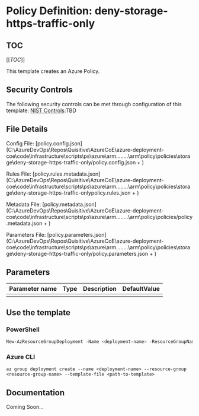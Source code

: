 # Policy Definition: deny-storage-https-traffic-only

## TOC

[[_TOC_]]


This template creates an Azure Policy.

## Security Controls

The following security controls can be met through configuration of this template:
      [NIST Controls](security-controls.md):TBD

## File Details

Config File: [policy.config.json](C:\AzureDevOps\Repos\Quisitive\AzureCoE\azure-deployment-coe\code\infrastructure\scripts\ps\azure\arm\..\..\..\..\arm\policy\policies\storage\deny-storage-https-traffic-only/policy.config.json + )

Rules File: [policy.rules.metadata.json](C:\AzureDevOps\Repos\Quisitive\AzureCoE\azure-deployment-coe\code\infrastructure\scripts\ps\azure\arm\..\..\..\..\arm\policy\policies\storage\deny-storage-https-traffic-onlypolicy.rules.json + )

Metadata File: [policy.metadata.json](C:\AzureDevOps\Repos\Quisitive\AzureCoE\azure-deployment-coe\code\infrastructure\scripts\ps\azure\arm\..\..\..\..\arm\policy\policies/policy.metadata.json + )

Parameters File: [policy.parameters.json](C:\AzureDevOps\Repos\Quisitive\AzureCoE\azure-deployment-coe\code\infrastructure\scripts\ps\azure\arm\..\..\..\..\arm\policy\policies\storage\deny-storage-https-traffic-only/policy.parameters.json + )

## Parameters

Parameter name | Type | Description | DefaultValue
-------------- | ---- | ----------- | ------------
               |      |             |

## Use the template

### PowerShell

```powershell
New-AzResourceGroupDeployment -Name <deployment-name> -ResourceGroupName <resource-group-name> -TemplateFile <path-to-template>
```

### Azure CLI

```text
az group deployment create --name <deployment-name> --resource-group <resource-group-name> --template-file <path-to-template>
```

## Documentation

Coming Soon...
